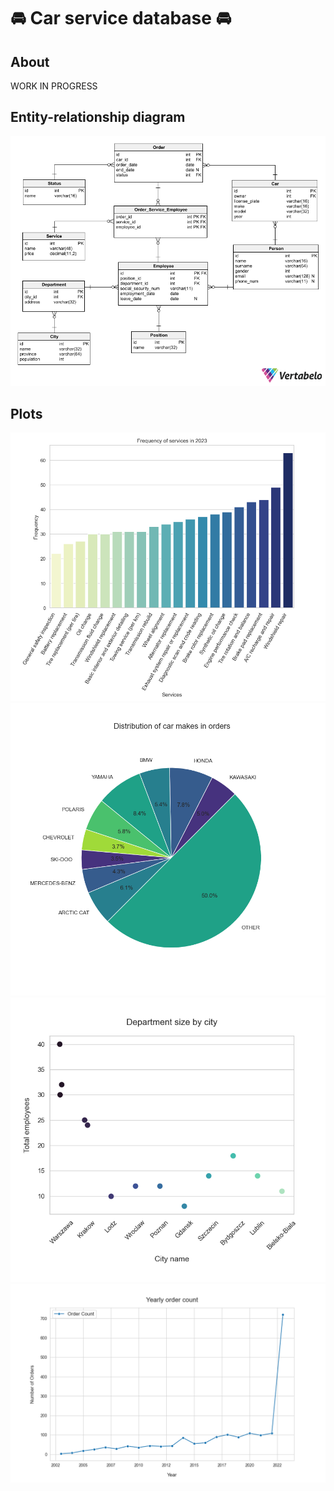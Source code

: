 # 🚘 Car service database 🚘

## About
WORK IN PROGRESS

## Entity-relationship diagram
![](res/entity-relationship-diagram.png)

## Plots
![](res\2023_service_frequency.png)
![](res\car_makes_orders.png)
![](res\dept_sizes_by_city.png)
![](res\yearly_order_count.png)
